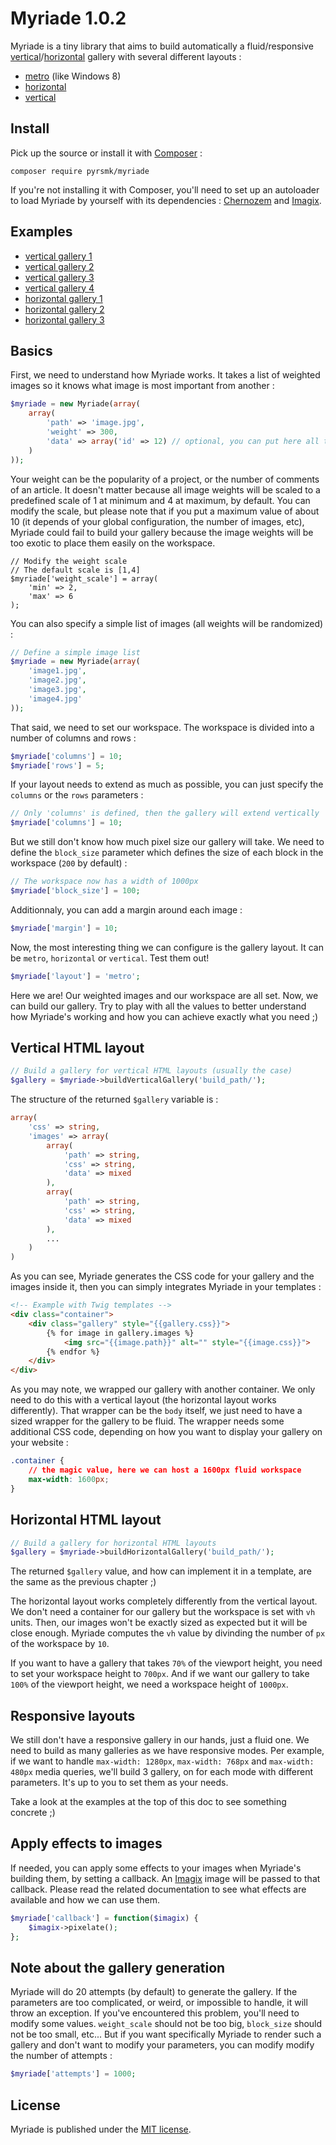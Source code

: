 Myriade 1.0.2
=============

Myriade is a tiny library that aims to build automatically a fluid/responsive [vertical]()/[horizontal]() gallery with several different layouts :

- [metro](http://myriade.dreamysource.fr/vertical1) (like Windows 8)
- [horizontal](http://myriade.dreamysource.fr/vertical2)
- [vertical](http://myriade.dreamysource.fr/horizontal3)

Install
-------

Pick up the source or install it with [Composer](https://getcomposer.org/) :

```shell
composer require pyrsmk/myriade
```

If you're not installing it with Composer, you'll need to set up an autoloader to load Myriade by yourself with its dependencies : [Chernozem](https://github.com/pyrsmk/Chernozem) and [Imagix](https://github.com/pyrsmk/Imagix).

Examples
--------

- [vertical gallery 1](http://myriade.dreamysource.fr/vertical1)
- [vertical gallery 2](http://myriade.dreamysource.fr/vertical2)
- [vertical gallery 3](http://myriade.dreamysource.fr/vertical3)
- [vertical gallery 4](http://myriade.dreamysource.fr/vertical4)
- [horizontal gallery 1](http://myriade.dreamysource.fr/horizontal1)
- [horizontal gallery 2](http://myriade.dreamysource.fr/horizontal2)
- [horizontal gallery 3](http://myriade.dreamysource.fr/horizontal3)

Basics
------

First, we need to understand how Myriade works. It takes a list of weighted images so it knows what image is most important from another :

```php
$myriade = new Myriade(array(
	array(
		'path' => 'image.jpg',
		'weight' => 300,
		'data' => array('id' => 12) // optional, you can put here all the data you want to retrieve in each built image
	)
));
```

Your weight can be the popularity of a project, or the number of comments of an article. It doesn't matter because all image weights will be scaled to a predefined scale of 1 at minimum and 4 at maximum, by default. You can modify the scale, but please note that if you put a maximum value of about 10 (it depends of your global configuration, the number of images, etc), Myriade could fail to build your gallery because the image weights will be too exotic to place them easily on the workspace.

```
// Modify the weight scale
// The default scale is [1,4]
$myriade['weight_scale'] = array(
	'min' => 2,
	'max' => 6
);
```

You can also specify a simple list of images (all weights will be randomized) :

```php
// Define a simple image list
$myriade = new Myriade(array(
	'image1.jpg',
	'image2.jpg',
	'image3.jpg',
	'image4.jpg'
));
```

That said, we need to set our workspace. The workspace is divided into a number of columns and rows :

```php
$myriade['columns'] = 10;
$myriade['rows'] = 5;
```

If your layout needs to extend as much as possible, you can just specify the `columns` or the `rows` parameters :

```php
// Only 'columns' is defined, then the gallery will extend vertically
$myriade['columns'] = 10;
```

But we still don't know how much pixel size our gallery will take. We need to define the `block_size` parameter which defines the size of each block in the workspace (`200` by default) :

```php
// The workspace now has a width of 1000px
$myriade['block_size'] = 100;
```

Additionnaly, you can add a margin around each image :

```php
$myriade['margin'] = 10;
```

Now, the most interesting thing we can configure is the gallery layout. It can be `metro`, `horizontal` or `vertical`. Test them out!

```php
$myriade['layout'] = 'metro';
```

Here we are! Our weighted images and our workspace are all set. Now, we can build our gallery.
Try to play with all the values to better understand how Myriade's working and how you can achieve exactly what you need ;)

Vertical HTML layout
--------------------

```php
// Build a gallery for vertical HTML layouts (usually the case)
$gallery = $myriade->buildVerticalGallery('build_path/');
```

The structure of the returned `$gallery` variable is :

```php
array(
	'css' => string,
	'images' => array(
		array(
			'path' => string,
			'css' => string,
			'data' => mixed
		),
		array(
			'path' => string,
			'css' => string,
			'data' => mixed
		),
		...
	)
)
```

As you can see, Myriade generates the CSS code for your gallery and the images inside it, then you can simply integrates Myriade in your templates :

```html
<!-- Example with Twig templates -->
<div class="container">
	<div class="gallery" style="{{gallery.css}}">
		{% for image in gallery.images %}
			<img src="{{image.path}}" alt="" style="{{image.css}}">
		{% endfor %}
	</div>
</div>
```

As you may note, we wrapped our gallery with another container. We only need to do this with a vertical layout (the horizontal layout works differently). That wrapper can be the `body` itself, we just need to have a sized wrapper for the gallery to be fluid. The wrapper needs some additional CSS code, depending on how you want to display your gallery on your website :

```css
.container {
	// the magic value, here we can host a 1600px fluid workspace
	max-width: 1600px;
}
```

Horizontal HTML layout
----------------------

```php
// Build a gallery for horizontal HTML layouts
$gallery = $myriade->buildHorizontalGallery('build_path/');
```

The returned `$gallery` value, and how can implement it in a template, are the same as the previous chapter ;)

The horizontal layout works completely differently from the vertical layout. We don't need a container for our gallery but the workspace is set with `vh` units. Then, our images won't be exactly sized as expected but it will be close enough. Myriade computes the `vh` value by divinding the number of `px` of the workspace by `10`.

If you want to have a gallery that takes `70%` of the viewport height, you need to set your workspace height to `700px`. And if we want our gallery to take `100%` of the viewport height, we need a workspace height of `1000px`.

Responsive layouts
------------------

We still don't have a responsive gallery in our hands, just a fluid one. We need to build as many galleries as we have responsive modes. Per example, if we want to handle `max-width: 1280px`, `max-width: 768px` and `max-width: 480px` media queries, we'll build 3 gallery, on for each mode with different parameters. It's up to you to set them as your needs.

Take a look at the examples at the top of this doc to see something concrete ;)

Apply effects to images
-----------------------

If needed, you can apply some effects to your images when Myriade's building them, by setting a callback. An [Imagix](https://github.com/pyrsmk/Imagix) image will be passed to that callback. Please read the related documentation to see what effects are available and how we can use them.

```php
$myriade['callback'] = function($imagix) {
	$imagix->pixelate();
};
```

Note about the gallery generation
----------------------------------

Myriade will do 20 attempts (by default) to generate the gallery. If the parameters are too complicated, or weird, or impossible to handle, it will throw an exception. If you've encountered this problem, you'll need to modify some values. `weight_scale` should not be too big, `block_size` should not be too small, etc... But if you want specifically Myriade to render such a gallery and don't want to modify your parameters, you can modify modify the number of attempts :

```php
$myriade['attempts'] = 1000;
```

License
-------

Myriade is published under the [MIT license](http://dreamysource.mit-license.org).
